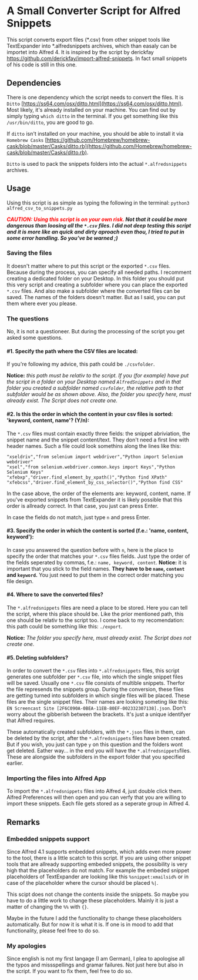 # A Small Converter Script for Alfred Snippets

This script converts export files (*.csv) from other snippet tools like TextExpander into *.alfredsnippets archives, which than easaly can be importet into Alfred 4. It is inspired by the script by derickfay https://github.com/derickfay/import-alfred-snippets. In fact small snippets of his code is still in this one. 

## Dependencies
There is one dependency which the script needs to convert the files. It is `Ditto` [https://ss64.com/osx/ditto.html](https://ss64.com/osx/ditto.html). Most likely, it's already installed on your machine. You can find out by simply typing `which ditto` in the terminal. If you get something like this `/usr/bin/ditto`, you are good to go.

If `ditto` isn't installed on your machine, you should be able to install it via `Homebrew Casks` [https://github.com/Homebrew/homebrew-cask/blob/master/Casks/ditto.rb](https://github.com/Homebrew/homebrew-cask/blob/master/Casks/ditto.rb). 

`Ditto` is used to pack the snippets folders into the actual `*.alfredsnippets` archives.

## Usage ##
Using this script is as simple as typing the following in the terminal:
`python3 alfred_csv_to_snippets.py`  

**_*<span style="color: #ff0000">CAUTION: Using this script is on your own risk.</span> Not that it could be more dangerous than loosing all the `*.csv` files. I did not deep testing this script and it is more like an quick and dirty aproach even thou, I tried to put in some error handling. So you've be warned ;)*_**

### Saving the files ###
It doesn't matter where to put this script or the exported `*.csv` files. Because during the process, you can specify all needed paths. I recomment creating a dedicated folder on your Desktop. In this folder you should put this very script and creating a subfolder where you can place the exported `*.csv` files. And also make a subfolder where the converted files can be saved. The names of the folders doesn't matter. But as I said, you can put them where ever you please.

### The questions ###
No, it is not a questioneer. But during the processing of the script you get asked some questions.

#### #1. Specify the path where the CSV files are located: ####
If you're following my advice, this path could be `./csvfolder`. 

**Notice:** *this path must be relativ to the script. If you (for example) have put the script in a folder on your Desktop named `AlfredSnippets` and in that folder you created a subfolder named `csvfolder`, the relative path to that subfolder would be as shown above. Also, the folder you specify here, must already exist. The Script does not create one.*

#### #2. Is this the order in which the content in your csv files is sorted: 'keyword, content, name'? (Y/n): ####

The `*.csv` files must contain exactly three fields: the snippet abriviation, the snippet name and the snippet content/text. They don't need a first line with header names. Such a file could look somethins along the lines like this:
```
"xseldriv","from selenium import webdriver","Python import Selenium webdriver"
"xsel","from selenium.webdriver.common.keys import Keys","Python Selenium Keys"
"xfebxp","driver.find_element_by_xpath()","Python find XPath"
"xfebcss","driver.find_element_by_css_selector()","Python find CSS"
``` 

In the case above, the order of the elements are: keyword, content, name. If you've exported snippets from TextExpander it is likely possible that this order is allready correct. In that case, you just can press Enter.

In case the fields do not match, just type `n` and press Enter.

#### #3. Specify the order in which the content is sorted (f.e.: 'name, content, keyword'): ####
In case you answered the question before with `n`, here is the place to specify the order that matches your `*.csv` files fields. Just type the order of the fields seperated by commas, f.e.: `name, keyword, content`. **Notice:** it is important that you stick to the field names. **They have to be `name`, `content` and `keyword`.** You just need to put them in the correct order matching you file design.

#### #4. Where to save the converted files? ####
The `*.alfredsnippets` files are need a place to be stored. Here you can tell the script, where this place should be. Like the prior mentioned path, this one should be relativ to the script too. I come back to my recomendation: this path could be something like this: `./export`. 

**Notice:** *The folder you specify here, must already exist. The Script does not create one.*

#### #5. Deleting subfolders? ####
In order to convert the `*.csv` files into `*.alfredsnippets` files, this script generates one subfolder per `*.csv` file, into which the single snippet files will be saved. Usually one `*.csv` file consists of multible snippets. Therfor the file represends the snippets group. During the conversion, these files are getting turned into subfolders in which single files will be placed. These files are the single snippet files. Their names are looking someting like this: `EN Screencast Site [2F6C090A-0BEA-11EB-80EF-002332307138].json`. Don't worry about the gibberish between the brackets. It's just a unique identifyer that Alfred requires.

These automatically created subfolders, with the `*.json` files in them, can be deleted by the script, after the `*.alfredsnippets` files have been created. But if you wish, you just can type `y` on this question and the folders wont get deleted. Eather way... in the end you will have the `*.alfredsnippets`files. These are alongside the subfolders in the export folder that you specified earlier.  

### Importing the files into Alfred App ###
To import the `*.alfredsnippets` files into Alfred 4, just double click them. Alfred Preferences will then open and you can verfy that you are willing to import these snippets. Each file gets stored as a seperate group in Alfred 4.

## Remarks ##
### Embedded snippets support ###
Since Alfred 4.1 supports embedded snippets, which adds even more power to the tool, there is a little scatch to this script. If you are using other snippet tools that are allready supporting embeded snippets, the possibility is very high that the placeholders do not match. For example the embeded snippet placeholders of TextExpander are looking like this `%snippet:xmailsid%` or in case of the placeholder where the cursor should be placed `%|`. 

This scipt does not change the contents inside the snippets. So maybe you have to do a little work to change these placeholders. Mainly it is just a matter of changing the `%%` with `{}`.

Maybe in the future I add the functionality to change these placeholders automatically. But for now it is what it is. If one is in mood to add that functionality, please feel free to do so.

### My apologies ###
Since english is not my first langage (I am German), I plea to apologise all the typos and missspellings and gramar failures. Not just here but also in the script. If you want to fix them, feel free to do so.